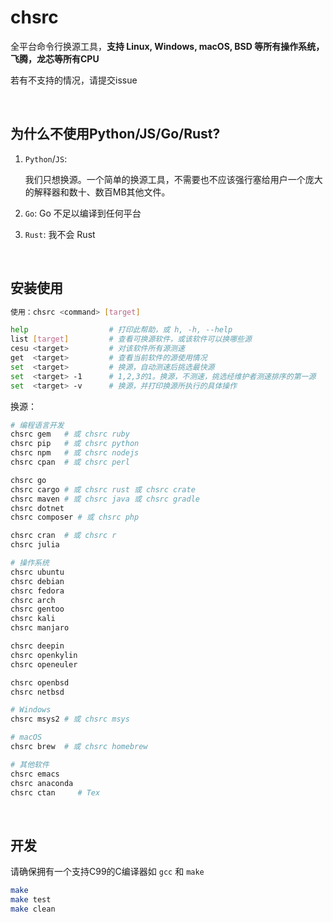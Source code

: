 # chsrc

全平台命令行换源工具，**支持 Linux, Windows, macOS, BSD 等所有操作系统，飞腾，龙芯等所有CPU**

若有不支持的情况，请提交issue

<br>

## 为什么不使用Python/JS/Go/Rust?

1. `Python`/`JS`:

    我们只想换源。一个简单的换源工具，不需要也不应该强行塞给用户一个庞大的解释器和数十、数百MB其他文件。

2. `Go`: Go 不足以编译到任何平台

3. `Rust`: 我不会 Rust

<br>

## 安装使用
```bash
使用：chsrc <command> [target]

help                  # 打印此帮助，或 h, -h, --help
list [target]         # 查看可换源软件，或该软件可以换哪些源
cesu <target>         # 对该软件所有源测速
get  <target>         # 查看当前软件的源使用情况
set  <target>         # 换源，自动测速后挑选最快源
set  <target> -1      # 1,2,3的1。换源，不测速，挑选经维护者测速排序的第一源
set  <target> -v      # 换源，并打印换源所执行的具体操作
```

换源：
```bash
# 编程语言开发
chsrc gem   # 或 chsrc ruby
chsrc pip   # 或 chsrc python
chsrc npm   # 或 chsrc nodejs
chsrc cpan  # 或 chsrc perl

chsrc go
chsrc cargo # 或 chsrc rust 或 chsrc crate
chsrc maven # 或 chsrc java 或 chsrc gradle
chsrc dotnet
chsrc composer # 或 chsrc php

chsrc cran  # 或 chsrc r
chsrc julia

# 操作系统
chsrc ubuntu
chsrc debian
chsrc fedora
chsrc arch
chsrc gentoo
chsrc kali
chsrc manjaro

chsrc deepin
chsrc openkylin
chsrc openeuler

chsrc openbsd
chsrc netbsd

# Windows
chsrc msys2 # 或 chsrc msys

# macOS
chsrc brew  # 或 chsrc homebrew

# 其他软件
chsrc emacs
chsrc anaconda
chsrc ctan     # Tex
```

<br>

## 开发

请确保拥有一个支持C99的C编译器如 `gcc` 和 `make`

```bash
make
make test
make clean
```
